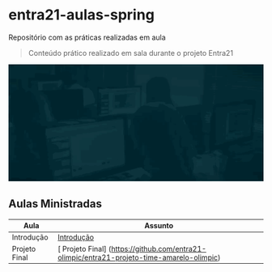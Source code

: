# entra21-aulas-spring
Repositório com as práticas realizadas em aula 

> Conteúdo prático realizado em sala durante o projeto Entra21

![Gif Entra21](./entra21.gif)

## Aulas Ministradas

| Aula | Assunto |
|------|---------|
|Introdução|[ Introdução ](./entra21/)|
|Projeto Final|[ Projeto Final] (https://github.com/entra21-olimpic/entra21-projeto-time-amarelo-olimpic)|
